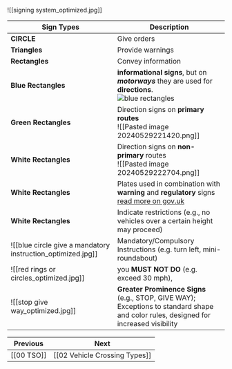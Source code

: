 ![[signing system_optimized.jpg]]

| Sign Types                                                  | Description                                                                                                                                                                        |
| ----------------------------------------------------------- | ---------------------------------------------------------------------------------------------------------------------------------------------------------------------------------- |
| **CIRCLE**                                                  | Give orders                                                                                                                                                                        |
| **Triangles**                                               | Provide warnings                                                                                                                                                                   |
| **Rectangles**                                              | Convey information                                                                                                                                                                 |
| **Blue Rectangles**                                         | **informational signs**, but on ***motorways*** they are used for **directions**.<br>![blue rectangles](https://cdn.shopify.com/s/files/1/1297/8565/files/2902.jpg)                |
| **Green Rectangles**                                        | Direction signs on **primary routes**<br>![[Pasted image 20240529221420.png]]                                                                                                      |
| **White Rectangles**                                        | Direction signs on **non-primary** routes<br>![[Pasted image 20240529222704.png]]                                                                                                  |
| **White Rectangles**                                        | Plates used in combination with **warning** and **regulatory** signs<br>[read more on gov.uk](https://www.gov.uk/government/publications/know-your-traffic-signs/regulatory-signs) |
| **White Rectangles**                                        | Indicate restrictions (e.g., no vehicles over a certain height may proceed)                                                                                                        |
| ![[blue circle give a mandatory instruction_optimized.jpg]] | Mandatory/Compulsory Instructions (e.g. turn left, mini-roundabout)                                                                                                                |
| ![[red rings or circles_optimized.jpg]]                     | you **MUST NOT DO** (e.g. exceed 30 mph),                                                                                                                                          |
| ![[stop give way_optimized.jpg]]                            | **Greater Prominence Signs** (e.g., STOP, GIVE WAY); <br>Exceptions to standard shape and color rules, designed for increased visibility                                           |


| Previous   | Next                          |
| ---------- | ----------------------------- |
| [[00 TSO]] | [[02 Vehicle Crossing Types]] |
